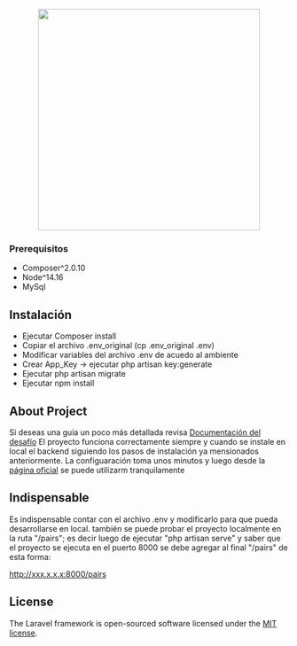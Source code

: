 <p align="center"><a href="https://laravel.com" target="_blank"><img src="https://raw.githubusercontent.com/laravel/art/master/logo-lockup/5%20SVG/2%20CMYK/1%20Full%20Color/laravel-logolockup-cmyk-red.svg" width="400"></a></p>

### Prerequisitos
- Composer^2.0.10
- Node^14.16
- MySql

## Instalación
- Ejecutar Composer install
- Copiar el archivo .env_original (cp .env_original .env)
- Modificar variables del archivo .env de acuedo al ambiente
- Crear App_Key -> ejecutar php artisan key:generate
- Ejecutar php artisan migrate
- Ejecutar npm install

## About Project

Si deseas una guia un poco más detallada revisa <a href="https://israels-organization-1.gitbook.io/docs/">Documentación del desafío</a>
El proyecto funciona correctamente siempre y cuando se instale en local el backend siguiendo los pasos de instalación ya mensionados anteriormente. La configuaración toma unos minutos y luego desde la <a href="https://desafio-tech.web.app/">página oficial</a> se puede utilizarm tranquilamente

## Indispensable

Es indispensable contar con el archivo .env y modificarlo para que pueda desarrollarse en local.
también se puede probar el proyecto localmente en la ruta "/pairs"; es decir luego de ejecutar "php artisan serve" y saber que el proyecto se ejecuta en el puerto 8000 se debe agregar al final "/pairs" de esta forma:

http://xxx.x.x.x:8000/pairs

## License

The Laravel framework is open-sourced software licensed under the [MIT license](https://opensource.org/licenses/MIT).
